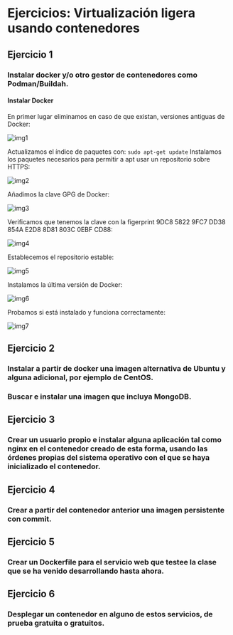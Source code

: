# Ejercicios: Virtualización ligera usando contenedores
## Ejercicio 1
### Instalar docker y/o otro gestor de contenedores como Podman/Buildah.
#### Instalar Docker
En primer lugar eliminamos en caso de que existan, versiones antiguas de Docker:

![img1]()

Actualizamos el índice de paquetes con:
`sudo apt-get update`
Instalamos los paquetes necesarios para permitir a apt usar un repositorio sobre HTTPS:

![img2]()

Añadimos la clave GPG de Docker:

![img3]()

Verificamos que tenemos la clave con la figerprint 9DC8 5822 9FC7 DD38 854A  E2D8 8D81 803C 0EBF CD88:

![img4]()

Establecemos el repositorio estable:

![img5]()

Instalamos la última versión de Docker:

![img6]()

Probamos si está instalado y funciona correctamente:

![img7]()



## Ejercicio 2
### Instalar a partir de docker una imagen alternativa de Ubuntu y alguna adicional, por ejemplo de CentOS.

### Buscar e instalar una imagen que incluya MongoDB.

## Ejercicio 3
### Crear un usuario propio e instalar alguna aplicación tal como nginx en el contenedor creado de esta forma, usando las órdenes propias del sistema operativo con el que se haya inicializado el contenedor.

## Ejercicio 4
### Crear a partir del contenedor anterior una imagen persistente con commit.

## Ejercicio 5
### Crear un Dockerfile para el servicio web que testee la clase que se ha venido desarrollando hasta ahora.

## Ejercicio 6
### Desplegar un contenedor en alguno de estos servicios, de prueba gratuita o gratuitos.
